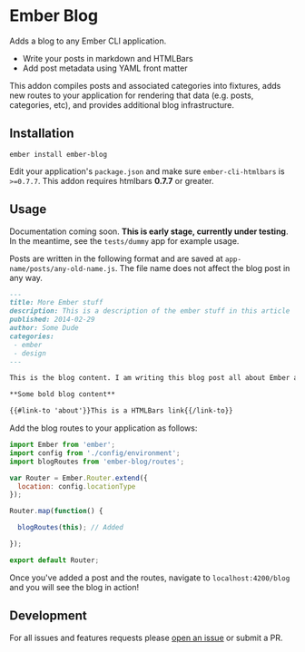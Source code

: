 # Ember Blog

Adds a blog to any Ember CLI application.

- Write your posts in markdown and HTMLBars
- Add post metadata using YAML front matter

This addon compiles posts and associated categories into fixtures, adds new routes to your application for rendering that data (e.g. posts, categories, etc), and provides additional blog infrastructure.

## Installation

```
ember install ember-blog
```

Edit your application's `package.json` and make sure `ember-cli-htmlbars` is `>=0.7.7`. This addon requires htmlbars **0.7.7** or greater.

## Usage

Documentation coming soon. **This is early stage, currently under testing**. In the meantime, see the `tests/dummy` app for example usage.

Posts are written in the following format and are saved at `app-name/posts/any-old-name.js`. The file name does not affect the blog post in any way.

```markdown
---
title: More Ember stuff
description: This is a description of the ember stuff in this article
published: 2014-02-29
author: Some Dude
categories:
 - ember
 - design
---

This is the blog content. I am writing this blog post all about Ember and stuff. This is a lot more content for markdown parsing.

**Some bold blog content**

{{#link-to 'about'}}This is a HTMLBars link{{/link-to}}

```

Add the blog routes to your application as follows:

```js
import Ember from 'ember';
import config from './config/environment';
import blogRoutes from 'ember-blog/routes';

var Router = Ember.Router.extend({
  location: config.locationType
});

Router.map(function() {

  blogRoutes(this); // Added

});

export default Router;
```

Once you've added a post and the routes, navigate to `localhost:4200/blog` and you will see the blog in action!

## Development

For all issues and features requests please [open an issue](https://github.com/sir-dunxalot/ember-blog/issues/new) or submit a PR.
